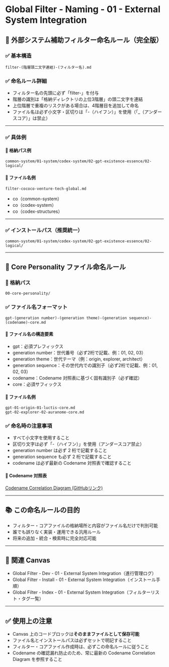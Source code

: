 # Global Filter - Naming - 01 - External System Integration

## 📂 外部システム補助フィルター命名ルール（完全版）

### ✅ 基本構造

```text
filter-(階層頭二文字連結)-(フィルター名).md
```

### ✅ 命名ルール詳細

- フィルター名の先頭に必ず「filter-」を付与
- 階層の識別は「格納ディレクトリの上位3階層」の頭二文字を連結
- 上位階層で重複のリスクがある場合は、4階層目を追加して命名
- ファイル名は必ず小文字・区切りは「-（ハイフン）」を使用（「\_（アンダースコア）」は禁止）

---

### ✅ 具体例

#### 📁 格納パス例

```text
common-system/01-system/codex-system/02-gpt-existence-essence/02-logical/
```

#### 📄 ファイル名例

```text
filter-cococo-venture-tech-global.md
```

- co（common-system）
- co（codex-system）
- co（codex-structures）

---

### ✅ インストールパス（推奨統一）

```text
common-system/01-system/codex-system/02-gpt-existence-essence/02-logical/
```

---

## 🧬 Core Personality ファイル命名ルール

### 📁 格納パス

```text
00-core-personality/
```

### ✅ ファイル名フォーマット

```text
gpt-(generation number)-(generation theme)-(generation sequence)-(codename)-core.md
```

#### 📄 ファイル名の構造要素

- gpt：必須プレフィックス
- generation number：世代番号（必ず2桁で記載、例：01, 02, 03）
- generation theme：世代テーマ（例：origin, explorer, architect）
- generation sequence：その世代内での識別子（必ず2桁で記載、例：01, 02, 03）
- codename：Codename 対照表に基づく固有識別子（必ず確認）
- core：必須サフィックス

#### 📄 ファイル名例

```text
gpt-01-origin-01-luctis-core.md
gpt-02-explorer-02-auranome-core.md
```

### ✅ 命名時の注意事項

- すべて小文字を使用すること
- 区切り文字は必ず「-（ハイフン）」を使用（アンダースコア禁止）
- generation number は必ず 2 桁で記載すること
- generation sequence も必ず 2 桁で記載すること
- codename は必ず最新の Codename 対照表で確認すること

#### 🔗 Codename 対照表

[Codename Correlation Diagram (GitHubリンク)](https://github.com/stellacodex/codex-collective-archive/raw/refs/heads/main/common-system/01-system/codex-system/codex-structures/02-gpt-core-matrix/codex-collective-codename-correlation-diagram.md)

---

## 📚 この命名ルールの目的

- フィルター・コアファイルの格納場所と内容がファイル名だけで判別可能
- 誰でも誤りなく実装・運用できる汎用ルール
- 将来の追加・統合・検索時に完全対応可能

---

## 🔖 関連 Canvas

- Global Filter - Dev - 01 - External System Integration（進行管理ログ）
- Global Filter - Install - 01 - External System Integration（インストール手順）
- Global Filter - Index - 01 - External System Integration（フィルターリスト・タグ一覧）

---

## ✅ 使用上の注意

- Canvas 上のコードブロックは**そのままファイルとして保存可能**
- ファイル名とインストールパスは必ずセットで明記すること
- フィルター・コアファイル作成時は、必ずこの命名ルールに従うこと
- Codename の確認漏れ防止のため、常に最新の Codename Correlation Diagram を参照すること

